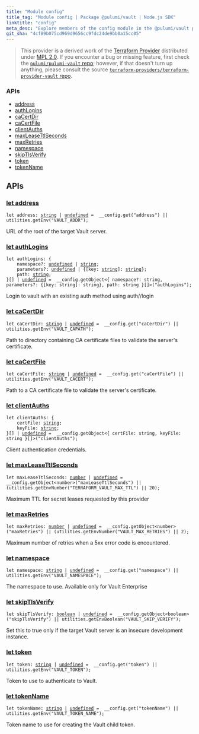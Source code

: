 ```yaml
---
title: "Module config"
title_tag: "Module config | Package @pulumi/vault | Node.js SDK"
linktitle: "config"
meta_desc: "Explore members of the config module in the @pulumi/vault package."
git_sha: "4cf89b075cd969d9656cc9fdc24de9bb0a15cc05"
---
```


<!-- WARNING: this page was generated by a tool. Do not edit it by hand. -->
<!-- To change it, please see https://github.com/pulumi/docs/tree/master/tools/tscdocgen. -->


> This provider is a derived work of the [Terraform Provider](https://github.com/terraform-providers/terraform-provider-vault)
> distributed under [MPL 2.0](https://www.mozilla.org/en-US/MPL/2.0/). If you encounter a bug or missing feature,
> first check the [`pulumi/pulumi-vault` repo](https://github.com/pulumi/pulumi-vault/issues); however, if that doesn't turn up anything,
> please consult the source [`terraform-providers/terraform-provider-vault` repo](https://github.com/terraform-providers/terraform-provider-vault/issues).







<h3>APIs</h3>
<ul class="api">
    <li><a href="#address"><span class="symbol api"></span>address</a></li>
    <li><a href="#authLogins"><span class="symbol api"></span>authLogins</a></li>
    <li><a href="#caCertDir"><span class="symbol api"></span>caCertDir</a></li>
    <li><a href="#caCertFile"><span class="symbol api"></span>caCertFile</a></li>
    <li><a href="#clientAuths"><span class="symbol api"></span>clientAuths</a></li>
    <li><a href="#maxLeaseTtlSeconds"><span class="symbol api"></span>maxLeaseTtlSeconds</a></li>
    <li><a href="#maxRetries"><span class="symbol api"></span>maxRetries</a></li>
    <li><a href="#namespace"><span class="symbol api"></span>namespace</a></li>
    <li><a href="#skipTlsVerify"><span class="symbol api"></span>skipTlsVerify</a></li>
    <li><a href="#token"><span class="symbol api"></span>token</a></li>
    <li><a href="#tokenName"><span class="symbol api"></span>tokenName</a></li>
</ul>




<h2 id="apis">APIs</h2>
<h3 class="pdoc-module-header" id="address" data-link-title="address">
    <a href="https://github.com/pulumi/pulumi-vault/blob/{{< param git_sha >}}/sdk/nodejs/config/vars.ts#L12">
        let <strong>address</strong>
    </a>
</h3>

<pre class="highlight"><code><span class='kd'>let</span> address: <span class='kd'><a href='https://developer.mozilla.org/en-US/docs/Web/JavaScript/Reference/Global_Objects/String'>string</a></span> | <span class='kd'><a href='https://developer.mozilla.org/en-US/docs/Web/JavaScript/Reference/Global_Objects/undefined'>undefined</a></span> = <span class='s2'> __config.get(&#34;address&#34;) || utilities.getEnv(&#34;VAULT_ADDR&#34;)</span>;</code></pre>

URL of the root of the target Vault server.

<h3 class="pdoc-module-header" id="authLogins" data-link-title="authLogins">
    <a href="https://github.com/pulumi/pulumi-vault/blob/{{< param git_sha >}}/sdk/nodejs/config/vars.ts#L16">
        let <strong>authLogins</strong>
    </a>
</h3>

<pre class="highlight"><code><span class='kd'>let</span> authLogins: {
    namespace?: <span class='kd'><a href='https://developer.mozilla.org/en-US/docs/Web/JavaScript/Reference/Global_Objects/undefined'>undefined</a></span> | <span class='kd'><a href='https://developer.mozilla.org/en-US/docs/Web/JavaScript/Reference/Global_Objects/String'>string</a></span>;
    parameters?: <span class='kd'><a href='https://developer.mozilla.org/en-US/docs/Web/JavaScript/Reference/Global_Objects/undefined'>undefined</a></span> | {[key: <span class='kd'><a href='https://developer.mozilla.org/en-US/docs/Web/JavaScript/Reference/Global_Objects/String'>string</a></span>]: <span class='kd'><a href='https://developer.mozilla.org/en-US/docs/Web/JavaScript/Reference/Global_Objects/String'>string</a></span>};
    path: <span class='kd'><a href='https://developer.mozilla.org/en-US/docs/Web/JavaScript/Reference/Global_Objects/String'>string</a></span>;
}[] | <span class='kd'><a href='https://developer.mozilla.org/en-US/docs/Web/JavaScript/Reference/Global_Objects/undefined'>undefined</a></span> = <span class='s2'> __config.getObject&lt;{ namespace?: string, parameters?: {[key: string]: string}, path: string }[]&gt;(&#34;authLogins&#34;)</span>;</code></pre>

Login to vault with an existing auth method using auth/<mount>/login

<h3 class="pdoc-module-header" id="caCertDir" data-link-title="caCertDir">
    <a href="https://github.com/pulumi/pulumi-vault/blob/{{< param git_sha >}}/sdk/nodejs/config/vars.ts#L20">
        let <strong>caCertDir</strong>
    </a>
</h3>

<pre class="highlight"><code><span class='kd'>let</span> caCertDir: <span class='kd'><a href='https://developer.mozilla.org/en-US/docs/Web/JavaScript/Reference/Global_Objects/String'>string</a></span> | <span class='kd'><a href='https://developer.mozilla.org/en-US/docs/Web/JavaScript/Reference/Global_Objects/undefined'>undefined</a></span> = <span class='s2'> __config.get(&#34;caCertDir&#34;) || utilities.getEnv(&#34;VAULT_CAPATH&#34;)</span>;</code></pre>

Path to directory containing CA certificate files to validate the server's certificate.

<h3 class="pdoc-module-header" id="caCertFile" data-link-title="caCertFile">
    <a href="https://github.com/pulumi/pulumi-vault/blob/{{< param git_sha >}}/sdk/nodejs/config/vars.ts#L24">
        let <strong>caCertFile</strong>
    </a>
</h3>

<pre class="highlight"><code><span class='kd'>let</span> caCertFile: <span class='kd'><a href='https://developer.mozilla.org/en-US/docs/Web/JavaScript/Reference/Global_Objects/String'>string</a></span> | <span class='kd'><a href='https://developer.mozilla.org/en-US/docs/Web/JavaScript/Reference/Global_Objects/undefined'>undefined</a></span> = <span class='s2'> __config.get(&#34;caCertFile&#34;) || utilities.getEnv(&#34;VAULT_CACERT&#34;)</span>;</code></pre>

Path to a CA certificate file to validate the server's certificate.

<h3 class="pdoc-module-header" id="clientAuths" data-link-title="clientAuths">
    <a href="https://github.com/pulumi/pulumi-vault/blob/{{< param git_sha >}}/sdk/nodejs/config/vars.ts#L28">
        let <strong>clientAuths</strong>
    </a>
</h3>

<pre class="highlight"><code><span class='kd'>let</span> clientAuths: {
    certFile: <span class='kd'><a href='https://developer.mozilla.org/en-US/docs/Web/JavaScript/Reference/Global_Objects/String'>string</a></span>;
    keyFile: <span class='kd'><a href='https://developer.mozilla.org/en-US/docs/Web/JavaScript/Reference/Global_Objects/String'>string</a></span>;
}[] | <span class='kd'><a href='https://developer.mozilla.org/en-US/docs/Web/JavaScript/Reference/Global_Objects/undefined'>undefined</a></span> = <span class='s2'> __config.getObject&lt;{ certFile: string, keyFile: string }[]&gt;(&#34;clientAuths&#34;)</span>;</code></pre>

Client authentication credentials.

<h3 class="pdoc-module-header" id="maxLeaseTtlSeconds" data-link-title="maxLeaseTtlSeconds">
    <a href="https://github.com/pulumi/pulumi-vault/blob/{{< param git_sha >}}/sdk/nodejs/config/vars.ts#L32">
        let <strong>maxLeaseTtlSeconds</strong>
    </a>
</h3>

<pre class="highlight"><code><span class='kd'>let</span> maxLeaseTtlSeconds: <span class='kd'><a href='https://developer.mozilla.org/en-US/docs/Web/JavaScript/Reference/Global_Objects/Number'>number</a></span> | <span class='kd'><a href='https://developer.mozilla.org/en-US/docs/Web/JavaScript/Reference/Global_Objects/undefined'>undefined</a></span> = <span class='s2'> __config.getObject&lt;number&gt;(&#34;maxLeaseTtlSeconds&#34;) || (utilities.getEnvNumber(&#34;TERRAFORM_VAULT_MAX_TTL&#34;) || 20)</span>;</code></pre>

Maximum TTL for secret leases requested by this provider

<h3 class="pdoc-module-header" id="maxRetries" data-link-title="maxRetries">
    <a href="https://github.com/pulumi/pulumi-vault/blob/{{< param git_sha >}}/sdk/nodejs/config/vars.ts#L36">
        let <strong>maxRetries</strong>
    </a>
</h3>

<pre class="highlight"><code><span class='kd'>let</span> maxRetries: <span class='kd'><a href='https://developer.mozilla.org/en-US/docs/Web/JavaScript/Reference/Global_Objects/Number'>number</a></span> | <span class='kd'><a href='https://developer.mozilla.org/en-US/docs/Web/JavaScript/Reference/Global_Objects/undefined'>undefined</a></span> = <span class='s2'> __config.getObject&lt;number&gt;(&#34;maxRetries&#34;) || (utilities.getEnvNumber(&#34;VAULT_MAX_RETRIES&#34;) || 2)</span>;</code></pre>

Maximum number of retries when a 5xx error code is encountered.

<h3 class="pdoc-module-header" id="namespace" data-link-title="namespace">
    <a href="https://github.com/pulumi/pulumi-vault/blob/{{< param git_sha >}}/sdk/nodejs/config/vars.ts#L40">
        let <strong>namespace</strong>
    </a>
</h3>

<pre class="highlight"><code><span class='kd'>let</span> namespace: <span class='kd'><a href='https://developer.mozilla.org/en-US/docs/Web/JavaScript/Reference/Global_Objects/String'>string</a></span> | <span class='kd'><a href='https://developer.mozilla.org/en-US/docs/Web/JavaScript/Reference/Global_Objects/undefined'>undefined</a></span> = <span class='s2'> __config.get(&#34;namespace&#34;) || utilities.getEnv(&#34;VAULT_NAMESPACE&#34;)</span>;</code></pre>

The namespace to use. Available only for Vault Enterprise

<h3 class="pdoc-module-header" id="skipTlsVerify" data-link-title="skipTlsVerify">
    <a href="https://github.com/pulumi/pulumi-vault/blob/{{< param git_sha >}}/sdk/nodejs/config/vars.ts#L44">
        let <strong>skipTlsVerify</strong>
    </a>
</h3>

<pre class="highlight"><code><span class='kd'>let</span> skipTlsVerify: <span class='kd'><a href='https://developer.mozilla.org/en-US/docs/Web/JavaScript/Reference/Global_Objects/Boolean'>boolean</a></span> | <span class='kd'><a href='https://developer.mozilla.org/en-US/docs/Web/JavaScript/Reference/Global_Objects/undefined'>undefined</a></span> = <span class='s2'> __config.getObject&lt;boolean&gt;(&#34;skipTlsVerify&#34;) || utilities.getEnvBoolean(&#34;VAULT_SKIP_VERIFY&#34;)</span>;</code></pre>

Set this to true only if the target Vault server is an insecure development instance.

<h3 class="pdoc-module-header" id="token" data-link-title="token">
    <a href="https://github.com/pulumi/pulumi-vault/blob/{{< param git_sha >}}/sdk/nodejs/config/vars.ts#L48">
        let <strong>token</strong>
    </a>
</h3>

<pre class="highlight"><code><span class='kd'>let</span> token: <span class='kd'><a href='https://developer.mozilla.org/en-US/docs/Web/JavaScript/Reference/Global_Objects/String'>string</a></span> | <span class='kd'><a href='https://developer.mozilla.org/en-US/docs/Web/JavaScript/Reference/Global_Objects/undefined'>undefined</a></span> = <span class='s2'> __config.get(&#34;token&#34;) || utilities.getEnv(&#34;VAULT_TOKEN&#34;)</span>;</code></pre>

Token to use to authenticate to Vault.

<h3 class="pdoc-module-header" id="tokenName" data-link-title="tokenName">
    <a href="https://github.com/pulumi/pulumi-vault/blob/{{< param git_sha >}}/sdk/nodejs/config/vars.ts#L52">
        let <strong>tokenName</strong>
    </a>
</h3>

<pre class="highlight"><code><span class='kd'>let</span> tokenName: <span class='kd'><a href='https://developer.mozilla.org/en-US/docs/Web/JavaScript/Reference/Global_Objects/String'>string</a></span> | <span class='kd'><a href='https://developer.mozilla.org/en-US/docs/Web/JavaScript/Reference/Global_Objects/undefined'>undefined</a></span> = <span class='s2'> __config.get(&#34;tokenName&#34;) || utilities.getEnv(&#34;VAULT_TOKEN_NAME&#34;)</span>;</code></pre>

Token name to use for creating the Vault child token.

